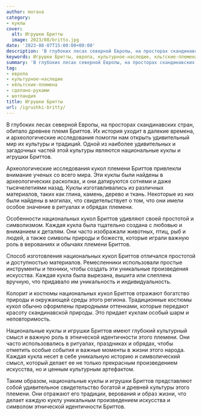 ```yaml
---
author: morava
category:
- куклы
cover:
  alt: Игрушки Бритты
  image: 2023/08/britto.jpg
date: '2023-08-07T15:00:00+00:00'
description: 'В глубоких лесах северной Европы, на просторах скандинавских стран, обитало древнее племя Бриттов. Их история уходит в далекие времена, и археологические...'
keywords: Игрушки Бритты, европа, культурное-наследие, кльтские-племена, сделано-руками, шотландия, бриттов, куклы, кукол, племени, культуры, национальные, игрушки, национальных, каждая, кукла, природы, искусства, археологические, исследования, найдены
summary: 'В глубоких лесах северной Европы, на просторах скандинавских стран, обитало древнее племя Бриттов. Их история уходит в далекие времена, и археологические...'
tag:
- европа
- культурное-наследие
- кёльтские-племена
- сделано-руками
- шотландия
title: Игрушки Бритты
url: /igrushki-britty/
---
```


В глубоких лесах северной Европы, на просторах скандинавских стран, обитало древнее племя Бриттов. Их история уходит в далекие времена, и археологические исследования помогли нам открыть удивительный мир их культуры и традиций. Одной из наиболее удивительных и загадочных частей этой культуры являются национальные куклы и игрушки Бриттов.

Археологические исследования кукол племени Бриттов привлекли внимание ученых со всего мира. Эти куклы были найдены в археологических раскопках, и они датируются сотнями и даже тысячелетиями назад. Куклы изготавливались из различных материалов, таких как глина, камень, дерево и ткань. Некоторые из них были найдены в могилах, что свидетельствует о том, что они имели особое значение в ритуалах и обрядах племени.

Особенности национальных кукол Бриттов удивляют своей простотой и символизмом. Каждая кукла была тщательно создана с любовью и вниманием к деталям. Они часто изображали животных, птиц, рыб и людей, а также символы природы и божеств, которые играли важную роль в верованиях и обычаях племени Бриттов.

Способ изготовления национальных кукол Бриттов отличался простотой и доступностью материалов. Ремесленники использовали простые инструменты и техники, чтобы создать эти уникальные произведения искусства. Каждая кукла была вырезана, вышита или слеплена вручную, что придавало им уникальность и индивидуальность.

Колорит и костюмы национальных кукол Бриттов отражают богатство природы и окружающей среды этого региона. Традиционные костюмы кукол обычно оформлены природными оттенками, которые передают красоту скандинавской природы. Это придает куклам особый шарм и неповторимость.

Национальные куклы и игрушки Бриттов имеют глубокий культурный смысл и важную роль в этнической идентичности этого племени. Они часто использовались в ритуалах, праздниках и обрядах, чтобы отметить особые события и важные моменты в жизни этого народа. Каждая кукла несет в себе уникальную историю и символический смысл, который делает ее не только прекрасным произведением искусства, но и ценным культурным артефактом.

Таким образом, национальные куклы и игрушки Бриттов представляют собой удивительное свидетельство богатой и древней культуры этого племени. Они отражают его традиции, верования и образ жизни, что делает каждую куклу уникальным произведением искусства и символом этнической идентичности Бриттов.